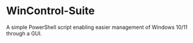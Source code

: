 # WinControl-Suite
A simple PowerShell script enabling easier management of Windows 10/11 through a GUI. 
